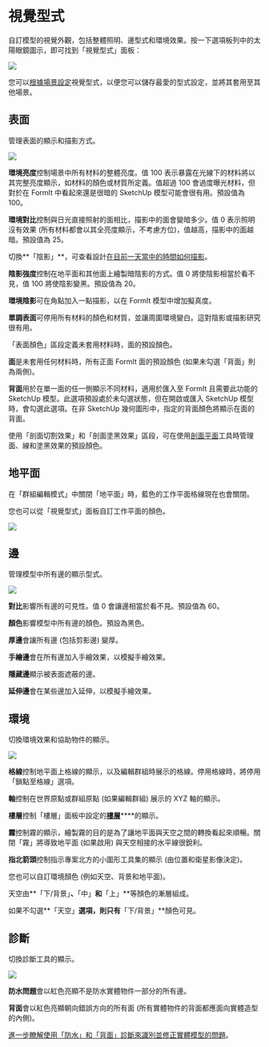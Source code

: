 # 視覺型式

自訂模型的視覺外觀，包括整體照明、邊型式和環境效果。按一下選項板列中的太陽眼鏡圖示，即可找到「視覺型式」面板：

![](../.gitbook/assets/20200307-visual-styles-icon.png)

您可以[根據場景設定](https://windows.help.formit.autodesk.com/building-the-farnsworth-house/visual-settings)視覺型式，以便您可以儲存最愛的型式設定，並將其套用至其他場景。

## 表面

管理表面的顯示和描影方式。

![](../.gitbook/assets/visual_styles%20%281%29.png)

**環境亮度**控制場景中所有材料的整體亮度。值 100 表示暴露在光線下的材料將以其完整亮度顯示，如材料的顏色或材質所定義。值超過 100 會過度曝光材料，但對於在 FormIt 中看起來還是很暗的 SketchUp 模型可能會很有用。預設值為 100。

**環境對比**控制與日光直接照射的面相比，描影中的面會變暗多少。值 0 表示照明沒有效果 \(所有材料都會以其全亮度顯示，不考慮方位\)，值越高，描影中的面越暗。預設值為 25。

切換**「陰影」**，可查看設計[在目前一天當中的時間如何描影](https://windows.help.formit.autodesk.com/tool-library/shadows)。

**陰影強度**控制在地平面和其他面上繪製暗陰影的方式。值 0 將使陰影相當於看不見，值 100 將使陰影變黑。預設值為 20。

**環境陰影**可在角點加入一點描影，以在 FormIt 模型中增加擬真度。

**單調表面**可停用所有材料的顏色和材質，並讓周圍環境變白。這對陰影或描影研究很有用。

「表面顏色」區段定義未套用材料時，面的預設顏色。

**面**是未套用任何材料時，所有正面 FormIt 面的預設顏色 \(如果未勾選「背面」則為兩側\)。

**背面**用於在單一面的任一側顯示不同材料，適用於匯入至 FormIt 且需要此功能的 SketchUp 模型。此選項預設處於未勾選狀態，但在開啟或匯入 SketchUp 模型時，會勾選此選項。在非 SketchUp 幾何圖形中，指定的背面顏色將顯示在面的背面。

使用「剖面切割效果」和「剖面塗黑效果」區段，可在使用[剖面平面](section-planes.md)工具時管理面、線和塗黑效果的預設顏色。

## 地平面

在「群組編輯模式」中關閉「地平面」時，藍色的工作平面格線現在也會關閉。

您也可以從「視覺型式」面板自訂工作平面的顏色。

![](../.gitbook/assets/screen-shot-2020-03-30-at-1.30.16-pm.png)

## 邊

管理模型中所有邊的顯示型式。

![](../.gitbook/assets/edges.PNG)

**對比**影響所有邊的可見性。值 0 會讓邊相當於看不見。預設值為 60。

**顏色**影響模型中所有邊的顏色。預設為黑色。

**厚邊**會讓所有邊 \(包括剪影邊\) 變厚。

**手繪邊**會在所有邊加入手繪效果，以模擬手繪效果。

**隱藏邊**顯示被表面遮蔽的邊。

**延伸邊**會在某些邊加入延伸，以模擬手繪效果。

## 環境

切換環境效果和協助物件的顯示。

![](../.gitbook/assets/environment.PNG)

**格線**控制地平面上格線的顯示，以及編輯群組時展示的格線。停用格線時，將停用「鎖點至格線」選項。

**軸**控制在世界原點或群組原點 \(如果編輯群組\) 展示的 XYZ 軸的顯示。

**樓層**控制「樓層」面板中設定的[**樓層**](levels-and-area.md)****的顯示。

**霧**控制霧的顯示，繪製霧的目的是為了讓地平面與天空之間的轉換看起來順暢。關閉「霧」將導致地平面 \(如果啟用\) 與天空相接的水平線很銳利。

**指北箭頭**控制指示專案北方的小圖形工具集的顯示 \(由位置和衛星影像決定\)。

您也可以自訂環境顏色 \(例如天空、背景和地平面\)。

天空由**「下/背景」**、**「中」**和**「上」**等顏色的漸層組成。

如果不勾選**「天空」**選項，則只有**「下/背景」**顏色可見。

## 診斷

切換診斷工具的顯示。

![](../.gitbook/assets/diagnostics.PNG)

**防水問題**會以紅色亮顯不是防水實體物件一部分的所有邊。

**背面**會以紅色亮顯朝向錯誤方向的所有面 \(所有實體物件的背面都應面向實體造型的內側\)。

[進一步瞭解使用「防水」和「背面」診斷來識別並修正實體模型的問題](https://formit.autodesk.com/blog/post/repairing-solid-models)。


